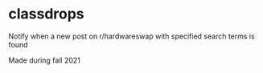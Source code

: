 # classdrops
 Notify when a new post on r/hardwareswap with specified search terms is found
 
 Made during fall 2021

